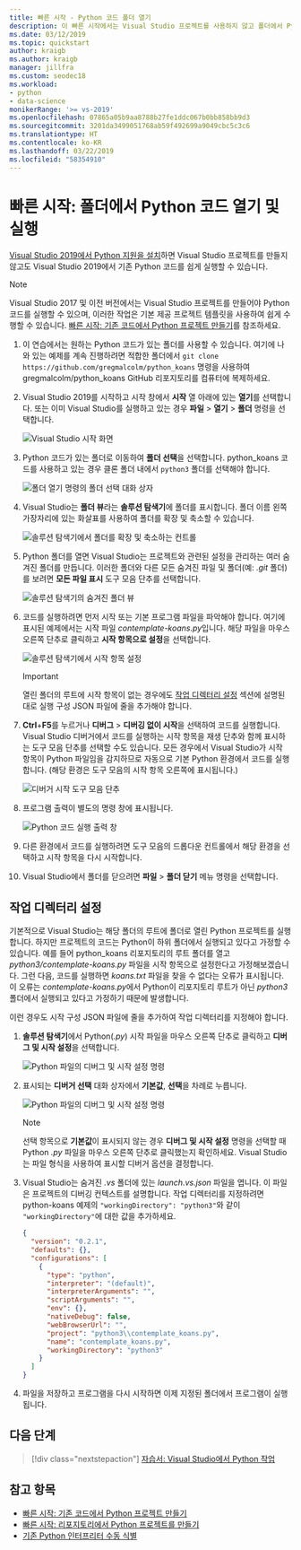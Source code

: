 ```yaml
---
title: 빠른 시작 - Python 코드 폴더 열기
description: 이 빠른 시작에서는 Visual Studio 프로젝트를 사용하지 않고 폴더에서 Python 코드를 열어 실행합니다(Visual Studio 2019만 해당).
ms.date: 03/12/2019
ms.topic: quickstart
author: kraigb
ms.author: kraigb
manager: jillfra
ms.custom: seodec18
ms.workload:
- python
- data-science
monikerRange: '>= vs-2019'
ms.openlocfilehash: 07865a05b9aa8788b27fe1ddc067b0bb858bb9d3
ms.sourcegitcommit: 3201da3499051768ab59f492699a9049cbc5c3c6
ms.translationtype: HT
ms.contentlocale: ko-KR
ms.lasthandoff: 03/22/2019
ms.locfileid: "58354910"
---
```

# <a name="quickstart-open-and-run-python-code-in-a-folder"></a>빠른 시작: 폴더에서 Python 코드 열기 및 실행

[Visual Studio 2019에서 Python 지원을 설치](installing-python-support-in-visual-studio.md)하면 Visual Studio 프로젝트를 만들지 않고도 Visual Studio 2019에서 기존 Python 코드를 쉽게 실행할 수 있습니다.

> [!Note]
> Visual Studio 2017 및 이전 버전에서는 Visual Studio 프로젝트를 만들어야 Python 코드를 실행할 수 있으며, 이러한 작업은 기본 제공 프로젝트 템플릿을 사용하여 쉽게 수행할 수 있습니다. [빠른 시작: 기존 코드에서 Python 프로젝트 만들기](quickstart-01-python-in-visual-studio-project-from-existing-code.md)를 참조하세요.

1. 이 연습에서는 원하는 Python 코드가 있는 폴더를 사용할 수 있습니다. 여기에 나와 있는 예제를 계속 진행하려면 적합한 폴더에서 `git clone https://github.com/gregmalcolm/python_koans` 명령을 사용하여 gregmalcolm/python_koans GitHub 리포지토리를 컴퓨터에 복제하세요.

1. Visual Studio 2019를 시작하고 시작 창에서 **시작** 열 아래에 있는 **열기**를 선택합니다. 또는 이미 Visual Studio를 실행하고 있는 경우 **파일** > **열기** > **폴더** 명령을 선택합니다.

    ![Visual Studio 시작 화면](media/quickstart-open-folder/01-open-local-folder.png)

1. Python 코드가 있는 폴더로 이동하여 **폴더 선택**을 선택합니다. python_koans 코드를 사용하고 있는 경우 클론 폴더 내에서 `python3` 폴더를 선택해야 합니다.

    ![폴더 열기 명령의 폴더 선택 대화 상자](media/quickstart-open-folder/02-select-folder.png)

1. Visual Studio는 **폴더 뷰**라는 **솔루션 탐색기**에 폴더를 표시합니다. 폴더 이름 왼쪽 가장자리에 있는 화살표를 사용하여 폴더를 확장 및 축소할 수 있습니다.

    ![솔루션 탐색기에서 폴더를 확장 및 축소하는 컨트롤](media/quickstart-open-folder/03-expand-collapse-folders.png)

1. Python 폴더를 열면 Visual Studio는 프로젝트와 관련된 설정을 관리하는 여러 숨겨진 폴더를 만듭니다. 이러한 폴더와 다른 모든 숨겨진 파일 및 폴더(예: *.git* 폴더)를 보려면 **모든 파일 표시** 도구 모음 단추를 선택합니다.

    ![솔루션 탐색기의 숨겨진 폴더 뷰](media/quickstart-open-folder/05-view-hidden-folders.png)

1. 코드를 실행하려면 먼저 시작 또는 기본 프로그램 파일을 파악해야 합니다. 여기에 표시된 예제에서는 시작 파일 *contemplate-koans.py*입니다. 해당 파일을 마우스 오른쪽 단추로 클릭하고 **시작 항목으로 설정**을 선택합니다.

    ![솔루션 탐색기에서 시작 항목 설정](media/quickstart-open-folder/06-set-as-startup-item-command.png)

    > [!Important]
    > 열린 폴더의 루트에 시작 항목이 없는 경우에도 [작업 디렉터리 설정](#set-a-working-directory) 섹션에 설명된 대로 실행 구성 JSON 파일에 줄을 추가해야 합니다.

1. **Ctrl**+**F5**를 누르거나 **디버그** > **디버깅 없이 시작**을 선택하여 코드를 실행합니다. Visual Studio 디버거에서 코드를 실행하는 시작 항목을 재생 단추와 함께 표시하는 도구 모음 단추를 선택할 수도 있습니다. 모든 경우에서 Visual Studio가 시작 항목이 Python 파일임을 감지하므로 자동으로 기본 Python 환경에서 코드를 실행합니다. (해당 환경은 도구 모음의 시작 항목 오른쪽에 표시됩니다.)

    ![디버거 시작 도구 모음 단추](media/quickstart-open-folder/07-start-debug-toolbar.png)

1. 프로그램 출력이 별도의 명령 창에 표시됩니다.

    ![Python 코드 실행 출력 창](media/quickstart-open-folder/08-result-window.png)

1. 다른 환경에서 코드를 실행하려면 도구 모음의 드롭다운 컨트롤에서 해당 환경을 선택하고 시작 항목을 다시 시작합니다.

1. Visual Studio에서 폴더를 닫으려면 **파일** > **폴더 닫기** 메뉴 명령을 선택합니다.

## <a name="set-a-working-directory"></a>작업 디렉터리 설정

기본적으로 Visual Studio는 해당 폴더의 루트에 폴더로 열린 Python 프로젝트를 실행합니다. 하지만 프로젝트의 코드는 Python이 하위 폴더에서 실행되고 있다고 가정할 수 있습니다. 예를 들어 python_koans 리포지토리의 루트 폴더를 열고 *python3/contemplate-koans.py* 파일을 시작 항목으로 설정한다고 가정해보겠습니다. 그런 다음, 코드를 실행하면 *koans.txt* 파일을 찾을 수 없다는 오류가 표시됩니다. 이 오류는 *contemplate-koans.py*에서 Python이 리포지토리 루트가 아닌 *python3* 폴더에서 실행되고 있다고 가정하기 때문에 발생합니다.

이런 경우도 시작 구성 JSON 파일에 줄을 추가하여 작업 디렉터리를 지정해야 합니다.

1. **솔루션 탐색기**에서 Python(*.py*) 시작 파일을 마우스 오른쪽 단추로 클릭하고 **디버그 및 시작 설정**을 선택합니다.

    ![Python 파일의 디버그 및 시작 설정 명령](media/quickstart-open-folder/09-debug-launch-settings-menu-command.png)

1. 표시되는 **디버거 선택** 대화 상자에서 **기본값**, **선택**을 차례로 누릅니다.

    ![Python 파일의 디버그 및 시작 설정 명령](media/quickstart-open-folder/10-select-debugger.png)

    > [!Note]
    > 선택 항목으로 **기본값**이 표시되지 않는 경우 **디버그 및 시작 설정** 명령을 선택할 때 Python *.py* 파일을 마우스 오른쪽 단추로 클릭했는지 확인하세요. Visual Studio는 파일 형식을 사용하여 표시할 디버거 옵션을 결정합니다.

1. Visual Studio는 숨겨진 *.vs* 폴더에 있는 *launch.vs.json* 파일을 엽니다. 이 파일은 프로젝트의 디버깅 컨텍스트를 설명합니다. 작업 디렉터리를 지정하려면 python-koans 예제의 `"workingDirectory": "python3"`와 같이 `"workingDirectory"`에 대한 값을 추가하세요.

    ```json
    {
      "version": "0.2.1",
      "defaults": {},
      "configurations": [
        {
          "type": "python",
          "interpreter": "(default)",
          "interpreterArguments": "",
          "scriptArguments": "",
          "env": {},
          "nativeDebug": false,
          "webBrowserUrl": "",
          "project": "python3\\contemplate_koans.py",
          "name": "contemplate_koans.py",
          "workingDirectory": "python3"
        }
      ]
    }
    ```

1. 파일을 저장하고 프로그램을 다시 시작하면 이제 지정된 폴더에서 프로그램이 실행됩니다.

## <a name="next-steps"></a>다음 단계

> [!div class="nextstepaction"]
> [자습서: Visual Studio에서 Python 작업](tutorial-working-with-python-in-visual-studio-step-01-create-project.md)

## <a name="see-also"></a>참고 항목

- [빠른 시작: 기존 코드에서 Python 프로젝트 만들기](quickstart-01-python-in-visual-studio-project-from-existing-code.md)
- [빠른 시작: 리포지토리에서 Python 프로젝트를 만들기](quickstart-03-python-in-visual-studio-project-from-repository.md)
- [기존 Python 인터프리터 수동 식별](managing-python-environments-in-visual-studio.md#manually-identify-an-existing-environment)
